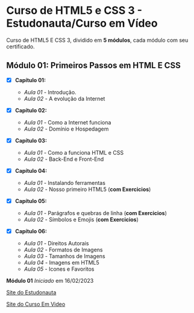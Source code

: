 # Curso de HTML5 e CSS 3 - Estudonauta/Curso em Vídeo

Curso de HTML5 E CSS 3, dividido em **5 módulos**, cada módulo com seu certificado.

## Módulo 01: Primeiros Passos em HTML E CSS

- [x] **Capítulo 01:** 
   * _Aula 01_ - Introdução.
   * _Aula 02_ - A evolução da Internet

- [x] **Capítulo 02:** 
   * _Aula 01_ - Como a Internet funciona
   * _Aula 02_ - Domínio e Hospedagem

- [x] **Capítulo 03:** 
   * _Aula 01_ - Como a funciona HTML e CSS
   * _Aula 02_ - Back-End e Front-End

- [x] **Capítulo 04:** 
   * _Aula 01_ - Instalando ferramentas
   * _Aula 02_ - Nosso primeiro HTML5 (**com Exercicios**)

- [x] **Capítulo 05:**
   * _Aula 01_ - Parágrafos e quebras de linha (**com Exercicios**)
   * _Aula 02_ - Símbolos e Emojis (**com Exercicios**)

- [x] **Capítulo 06:**
   * _Aula 01_ - Direitos Autorais
   * _Aula 02_ - Formatos de Imagens
   * _Aula 03_ - Tamanhos de Imagens
   * _Aula 04_ - Imagens em HTML5
   * _Aula 05_ - Icones e Favoritos

**Módulo 01** _Iniciado_ em 16/02/2023

[Site do Estudonauta](https://www.estudonauta.com/)

[Site do Curso Em Video](https://www.cursoemvideo.com/)
